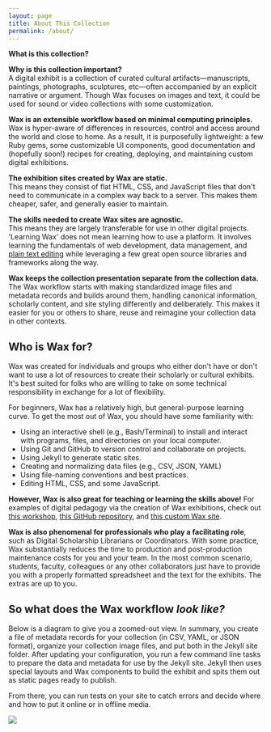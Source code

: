 ```yaml
---
layout: page
title: About This Collection
permalink: /about/
---
```


**What is this collection?**


**Why is this collection important?**   
A digital exhibit is a collection of curated cultural artifacts—manuscripts, paintings, photographs, sculptures, etc—often accompanied by an explicit narrative or argument. Though Wax focuses on images and text, it could be used for sound or video collections with some customization.

**Wax is an extensible workflow based on minimal computing principles.**  
Wax is hyper-aware of differences in resources, control and access around the world and close to home. As a result, it is purposefully lightweight: a few Ruby gems, some customizable UI components, good documentation and (hopefully soon!) recipes for creating, deploying, and maintaining custom digital exhibitions.

**The exhibition sites created by Wax are static.**  
This means they consist of flat HTML, CSS, and JavaScript files that don't need to communicate in a complex way back to a server. This makes them cheaper, safer, and generally easier to maintain.

**The skills needed to create Wax sites are agnostic.**  
This means they are largely transferable for use in other digital projects. 'Learning Wax' does not mean learning how to use a platform. It involves learning the fundamentals of web development, data management, and [plain text editing](https://zapier.com/blog/beginner-ultimate-guide-markdown/) while leveraging a few great open source libraries and frameworks along the way.

**Wax keeps the collection presentation separate from the collection data.**  
The Wax workflow starts with making standardized image files and metadata records and builds around them, handling canonical information, scholarly content, and site styling differently and deliberately. This makes it easier for you or others to share, reuse and reimagine your collection data in other contexts.

## Who is Wax for?

Wax was created for individuals and groups who either don't have or don't want to use a lot of resources to create their scholarly or cultural exhibits. It's best suited for folks who are willing to take on some technical responsibility in exchange for a lot of flexibility.

For beginners, Wax has a relatively high, but general-purpose learning curve. To get the most out of Wax, you should have some familiarity with:

- Using an interactive shell (e.g., Bash/Terminal) to install and interact with programs, files, and directories on your local computer.
- Using Git and GitHub to version control and collaborate on projects.
- Using Jekyll to generate static sites.
- Creating and normalizing data files (e.g., CSV, JSON, YAML)
- Using file-naming conventions and best practices.
- Editing HTML, CSS, and some JavaScript.

**However, Wax is also great for teaching or learning the skills above!** For examples of digital pedagogy via the creation of Wax exhibitions, check out [this workshop](https://www.columbia.edu/content/events/introduction-minimal-computing-humanities-building-exhibit-primary-sources-using-wax), [this GitHub repository](https://github.com/stylerevolution/stylerevolution.github.io), and [this custom Wax site](https://stylerevolution.github.io/).

**Wax is also phenomenal for professionals who play a facilitating role**, such as Digital Scholarship Librarians or Coordinators. With some practice, Wax substantially reduces the time to production and post-production maintenance costs for you and your team. In the most common scenario, students, faculty, colleagues or any other collaborators just have to provide you with a properly formatted spreadsheet and the text for the exhibits. The extras are up to you.


## So what does the Wax workflow *look like?*

Below is a diagram to give you a zoomed-out view. In summary, you create a file of metadata records for your collection (in CSV, YAML, or JSON format), organize your collection image files, and put both in the Jekyll site folder. After updating your configuration, you run a few command line tasks to prepare the data and metadata for use by the Jekyll site. Jekyll then uses special layouts and Wax components to build the exhibit and spits them out as static pages ready to publish.

From there, you can run tests on your site to catch errors and decide where and how to put it online or in offline media.

<a href="{{ '/img/wax_workflow.jpg' | absolute_url }}">
  <img src="{{ '/img/wax_workflow.jpg' | absolute_url }}"/>
</a>
